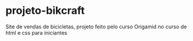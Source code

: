 # projeto-bikcraft
 Site de vendas de bicicletas, projeto feito pelo curso Origamid no curso de html e css para iniciantes
